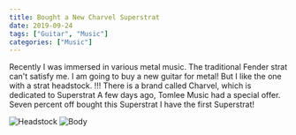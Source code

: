 ```yaml
---
title: Bought a New Charvel Superstrat
date: 2019-09-24
tags: ["Guitar", "Music"]
categories: ["Music"]
---
```


Recently I was immersed in various metal music.
The traditional Fender strat can't satisfy me.
I am going to buy a new guitar for metal!
But I like the one with a strat headstock.
!!!
There is a brand called Charvel, which is dedicated to Superstrat
A few days ago, Tomlee Music had a special offer.
Seven percent off bought this Superstrat
I have the first Superstrat!

![Headstock](1.jpg)
![Body](2.jpg)